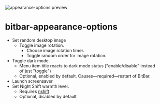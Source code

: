 ![appearance-options preview](https://raw.githubusercontent.com/KarlPiper/bitbar-appearance-options/master/preview.gif)
# bitbar-appearance-options
- Set random desktop image
  - Toggle image rotation.
	- Choose image rotation timer.
	- Toggle random order for image rotation.
- Toggle dark mode.
  - Menu item title reacts to dark mode status ("enable/disable" instead of just "toggle")
  - Optional, enabled by default. Causes—required—restart of BitBar.
- Launch screensaver.
- Set Night Shift warmth level.
  - Requires [nshift](https://github.com/jenghis/nshift)
  - Optional, disabled by default

